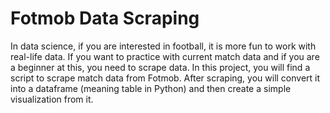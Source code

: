 # Fotmob Data Scraping

In data science, if you are interested in football, it is more fun to work with real-life data. If you want to practice with current match data and if you are a beginner at this, you need to scrape data. In this project, you will find a script to scrape match data from Fotmob. After scraping, you will convert it into a dataframe (meaning table in Python) and then create a simple visualization from it.
